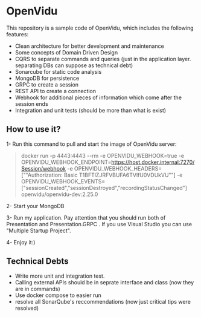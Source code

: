 # OpenVidu
This repository is a sample code of OpenVidu, which includes the following features:
- Clean architecture for better development and maintenance
- Some concepts of Domain Driven Design
- CQRS to separate commands and queries (just in the application layer. separating DBs can suppose as technical debt)
- Sonarcube for static code analysis
- MongoDB for persistence
- GRPC to create a session
- REST API to create a connection
- Webhook for additional pieces of information which come after the session ends
- Integration and unit tests (should be more than what is exist)

## How to use it?
1- Run this command to pull and start the image of OpenVidu server:
> docker run -p 4443:4443 --rm -e OPENVIDU_WEBHOOK=true -e OPENVIDU_WEBHOOK_ENDPOINT=https://host.docker.internal:7270/Session/webhook -e OPENVIDU_WEBHOOK_HEADERS=["\"Authorization: Basic T1BFTlZJRFVBUFA6TVlfU0VDUkVU\""] -e OPENVIDU_WEBHOOK_EVENTS=["sessionCreated","sessionDestroyed","recordingStatusChanged"] openvidu/openvidu-dev:2.25.0

2- Start your MongoDB

3- Run my application. Pay attention that you should run both of Presentation and Presentation.GRPC . If you use Visual Studio you can use "Multiple Startup Project".

4- Enjoy it:)

## Technical Debts
- Write more unit and integration test.
- Calling external APIs should be in seprate interface and class (now they are in commands)
- Use docker compose to easier run
- resolve all SonarQube's reccommendations (now just critical tips were resolved)
